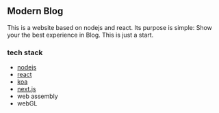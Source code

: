 ## Modern Blog
This is a website based on nodejs and react. Its purpose is simple: Show your the best experience in Blog. This is just a start. 

### tech stack
* [nodejs](https://github.com/nodejs/node)
* [react](https://github.com/facebook/react)
* [koa](https://github.com/koajs/koa)
* [next.js](https://github.com/zeit/next.js)
* web assembly
* webGL
<!-- more to do  -->